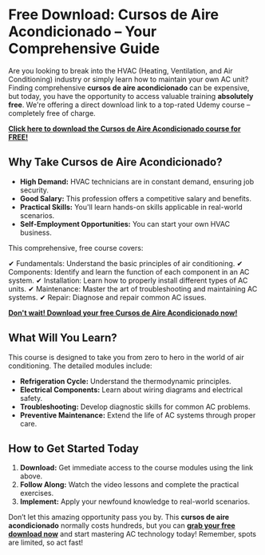 # Free Download: Cursos de Aire Acondicionado – Your Comprehensive Guide

Are you looking to break into the HVAC (Heating, Ventilation, and Air Conditioning) industry or simply learn how to maintain your own AC unit? Finding comprehensive **cursos de aire acondicionado** can be expensive, but today, you have the opportunity to access valuable training **absolutely free**. We're offering a direct download link to a top-rated Udemy course – completely free of charge.

[**Click here to download the Cursos de Aire Acondicionado course for FREE!**](https://udemywork.com/cursos-de-aire-acondicionado)

## Why Take Cursos de Aire Acondicionado?

*   **High Demand:** HVAC technicians are in constant demand, ensuring job security.
*   **Good Salary:** This profession offers a competitive salary and benefits.
*   **Practical Skills:** You'll learn hands-on skills applicable in real-world scenarios.
*   **Self-Employment Opportunities:** You can start your own HVAC business.

This comprehensive, free course covers:

✔ Fundamentals: Understand the basic principles of air conditioning.
✔ Components: Identify and learn the function of each component in an AC system.
✔ Installation: Learn how to properly install different types of AC units.
✔ Maintenance: Master the art of troubleshooting and maintaining AC systems.
✔ Repair: Diagnose and repair common AC issues.

[**Don't wait! Download your free Cursos de Aire Acondicionado now!**](https://udemywork.com/cursos-de-aire-acondicionado)

## What Will You Learn?

This course is designed to take you from zero to hero in the world of air conditioning. The detailed modules include:

*   **Refrigeration Cycle:** Understand the thermodynamic principles.
*   **Electrical Components:** Learn about wiring diagrams and electrical safety.
*   **Troubleshooting:** Develop diagnostic skills for common AC problems.
*   **Preventive Maintenance:** Extend the life of AC systems through proper care.

## How to Get Started Today

1.  **Download:** Get immediate access to the course modules using the link above.
2.  **Follow Along:** Watch the video lessons and complete the practical exercises.
3.  **Implement:** Apply your newfound knowledge to real-world scenarios.

Don’t let this amazing opportunity pass you by. This **cursos de aire acondicionado** normally costs hundreds, but you can **[grab your free download now](https://udemywork.com/cursos-de-aire-acondicionado)** and start mastering AC technology today! Remember, spots are limited, so act fast!
